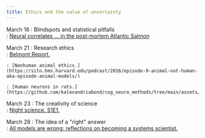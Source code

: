 ```yaml
---
title: Ethics and the value of uncertainty
---
```


March 16
:   Blindspots and statistical pitfalls   
    : [Neural correlates ... in the post-mortem Atlantic Salmon](https://github.com/kalexandriabond/cog_neuro_methods/tree/main/assets/readings/bennett_et_2009.pdf)

March 21
:   Research ethics  
    : [Belmont Report.](https://github.com/kalexandriabond/cog_neuro_methods/tree/main/assets/readings/belmont.pdf)

    : [Nonhuman animal ethics.](https://sitn.hms.harvard.edu/podcast/2016/episode-9-animal-not-human-aka-episode-animal-models/)

    : [Human neurons in rats.](https://github.com/kalexandriabond/cog_neuro_methods/tree/main/assets/readings/rat_human_2022.pdf)

March 23
:   The creativity of science  
    : [Night science. S1E1.](https://night-science.org/the-night-science-podcast/)

March 28
:   The idea of a "right" answer  
    : [All models are wrong: reflections on becoming a systems scientist.](https://github.com/kalexandriabond/cog_neuro_methods/tree/main/assets/readings/sterman_2002.pdf)
